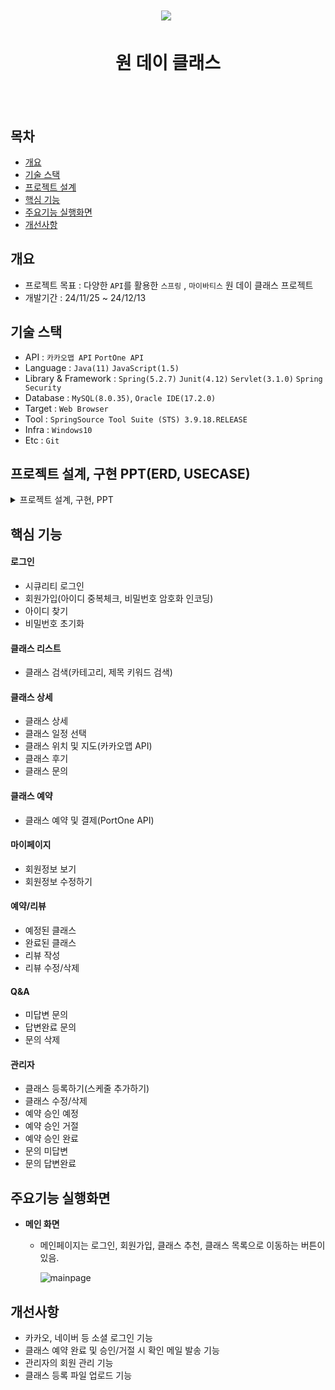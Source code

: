 <h1 align='center'> <img src='https://github.com/user-attachments/assets/07cb2a44-7404-46de-a9ba-d309942dcd4f'>&nbsp;</h1>
<h1  align='center'>원 데이 클래스</h1>
<br/><br/>


## 목차
- [개요](#chapter1)
- [기술 스택](#chapter2)
- [프로젝트 설계](#chapter3)
- [핵심 기능](#chapter4)
- [주요기능 실행화면](#chapter5)
- [개선사항](#chapter6)
  


## 개요 <a id="chapter1"></a>
- 프로젝트 목표 : 다양한 `API`를 활용한 `스프링` , `마이바티스` 원 데이 클래스 프로젝트
- 개발기간 : 24/11/25 ~ 24/12/13



## 기술 스택 <a id="chapter2"></a>
- API : `카카오맵 API` `PortOne API` 
- Language : `Java(11)` `JavaScript(1.5)`
- Library & Framework : `Spring(5.2.7)` `Junit(4.12)` `Servlet(3.1.0)` `Spring Security`
- Database : `MySQL(8.0.35)`, `Oracle IDE(17.2.0)`
- Target : `Web Browser`
- Tool : `SpringSource Tool Suite (STS) 3.9.18.RELEASE`
- Infra : `Windows10`
- Etc : `Git`

  

## 프로젝트 설계, 구현 PPT(ERD, USECASE)



<details><summary>프로젝트 설계, 구현, PPT</summary> <a id="chapter3"></a>   
<div align="center">          

| **![슬라이드1](https://github.com/user-attachments/assets/5ae9b15c-6182-4adc-a24a-5195065b0713)** | **![슬라이드2](https://github.com/user-attachments/assets/9d2ce666-d303-4329-a41b-104b9f46bedd)** |
| :------: | :------: |
| ![슬라이드3](https://github.com/user-attachments/assets/87c89ec5-9c25-467c-b898-1449d8ed9d57) | ![슬라이드4](https://github.com/user-attachments/assets/256e9521-192f-427e-b76c-6242e4368297) |
| ![슬라이드5](https://github.com/user-attachments/assets/a7ec4d2d-738b-4c37-93b4-1f084933057b) | ![슬라이드6](https://github.com/user-attachments/assets/6e0bbc1d-629e-4698-bbee-4921ab0d925f) |
| ![슬라이드7](https://github.com/user-attachments/assets/e3dfa277-92dc-4e07-b695-fa4a67fd683f) | ![슬라이드8](https://github.com/user-attachments/assets/139dc334-bf9d-4aef-af25-ca64761edc21) |
| ![슬라이드9](https://github.com/user-attachments/assets/1532467d-000b-4685-9299-ee191969b81b) | ![슬라이드10](https://github.com/user-attachments/assets/47a5db38-1aa8-4a3c-9657-d964eb175b3d) |
| ![슬라이드11](https://github.com/user-attachments/assets/a0aa60cb-81a3-40d2-b3d6-d676f02f5a84) | ![슬라이드12](https://github.com/user-attachments/assets/b8bae6d5-df59-429d-ba1d-716482f4469d) |
| ![슬라이드13](https://github.com/user-attachments/assets/e2017507-fde4-4752-8052-a030bef4c381) | ![슬라이드14](https://github.com/user-attachments/assets/a5b83b30-8cc8-46cc-9e6d-94351303fa49) |
| ![슬라이드15](https://github.com/user-attachments/assets/0cce8ab2-b406-4373-840e-734a9f253f9a) | ![슬라이드16](https://github.com/user-attachments/assets/10728f08-ac9d-4e3d-b120-b40fb686927c) |
| ![슬라이드17](https://github.com/user-attachments/assets/e14edb60-0703-4cab-a1a7-9c942d79af59) | ![슬라이드18](https://github.com/user-attachments/assets/ed693cfd-0969-41dc-880e-6f099d0679c7) |
| ![슬라이드19](https://github.com/user-attachments/assets/60f7a1e1-0125-4aeb-b2d4-9d40bfc83441) | ![슬라이드20](https://github.com/user-attachments/assets/340ee652-dec7-4d74-92f7-1ed66a86928f) |
| ![슬라이드21](https://github.com/user-attachments/assets/d2dda30c-d8c4-4b49-8027-5890919d24a9) | ![슬라이드22](https://github.com/user-attachments/assets/465c97d2-be17-474f-b08c-a96be011628b) |
| ![슬라이드23](https://github.com/user-attachments/assets/33762fee-584a-465c-a546-6420f8767fd5) | ![슬라이드24](https://github.com/user-attachments/assets/dad2e0d6-d9b3-4347-b60c-4dbe014b6444) |
| ![슬라이드25](https://github.com/user-attachments/assets/70f38829-1194-4b42-b82a-5ea0bf66c4e4) | ![슬라이드26](https://github.com/user-attachments/assets/7b880101-36df-4907-9270-1600bcd29aba) |
| ![슬라이드27](https://github.com/user-attachments/assets/5a095f79-5be7-4695-960e-e9b8653a838b) | ![슬라이드28](https://github.com/user-attachments/assets/351a49b1-228b-4d42-a758-3b260cd6bafd) |
| ![슬라이드29](https://github.com/user-attachments/assets/a347ee10-351d-4af2-9b57-10647a824b0c) | ![슬라이드30](https://github.com/user-attachments/assets/bf3dbe8f-f74d-4841-bcfa-f6b5674ca017) |
| ![슬라이드31](https://github.com/user-attachments/assets/3a9d6c83-99d3-4aeb-a3e2-2e9e44bf2f9d) | ![슬라이드32](https://github.com/user-attachments/assets/936bc528-d55d-4113-961d-fc62877e6854) |
| ![슬라이드33](https://github.com/user-attachments/assets/751cabca-fd5f-453e-bd54-57fccece2b63) | ![슬라이드34](https://github.com/user-attachments/assets/68a2493f-3087-4faf-9605-90ff7b3c390f) |
| ![슬라이드35](https://github.com/user-attachments/assets/0ca7c33d-93d5-4243-8cbd-70ac78b0715c) | ![슬라이드36](https://github.com/user-attachments/assets/c0e1a2b0-735d-400c-a69d-737c497b022f) |
| ![슬라이드37](https://github.com/user-attachments/assets/95cdcabb-ef02-424e-87dd-7765fbfaa0b7) | ![슬라이드38](https://github.com/user-attachments/assets/f21311e1-b3f0-4a72-8c1f-ca99b9125e5b) |
| ![슬라이드39](https://github.com/user-attachments/assets/d055e657-5ba4-4de5-bfd3-4863eb3de787) | ![슬라이드40](https://github.com/user-attachments/assets/283606c5-c07a-4593-a6b3-f2ca6f14e76d) |
| ![슬라이드41](https://github.com/user-attachments/assets/ecc18ece-403c-4a85-9abd-a4748b8a7ab3) | ![슬라이드42](https://github.com/user-attachments/assets/6b4c6c90-5069-489b-8add-b00c59297c69) |
| ![슬라이드43](https://github.com/user-attachments/assets/673994bf-157d-47e1-a50d-4c2c9e9ea98d) | 

</div>            
</details>

## 핵심 기능 <a id="chapter4"></a>

#### 로그인
- 시큐리티 로그인
- 회원가입(아이디 중복체크, 비밀번호 암호화 인코딩)
- 아이디 찾기
- 비밀번호 초기화

#### 클래스 리스트
- 클래스 검색(카테고리, 제목 키워드 검색)

#### 클래스 상세
- 클래스 상세
- 클래스 일정 선택
- 클래스 위치 및 지도(카카오맵 API)
- 클래스 후기
- 클래스 문의

#### 클래스 예약
- 클래스 예약 및 결제(PortOne API)

#### 마이페이지 
- 회원정보 보기
- 회원정보 수정하기

#### 예약/리뷰
- 예정된 클래스
- 완료된 클래스
- 리뷰 작성
- 리뷰 수정/삭제

#### Q&A 
- 미답변 문의
- 답변완료 문의
- 문의 삭제

#### 관리자
- 클래스 등록하기(스케줄 추가하기)
- 클래스 수정/삭제
- 예약 승인 예정
- 예약 승인 거절
- 예약 승인 완료
- 문의 미답변
- 문의 답변완료

 
## 주요기능 실행화면 <a id="chapter5"></a>


* **메인 화면**
  * 메인페이지는 로그인, 회원가입, 클래스 추천, 클래스 목록으로 이동하는 버튼이 있음.
    
    ![mainpage](https://github.com/user-attachments/assets/07cb2a44-7404-46de-a9ba-d309942dcd4f)



## 개선사항 <a id="chapter6"></a>
- 카카오, 네이버 등 소셜 로그인 기능
- 클래스 예약 완료 및 승인/거절 시 확인 메일 발송 기능
- 관리자의 회원 관리 기능
- 클래스 등록 파일 업로드 기능
